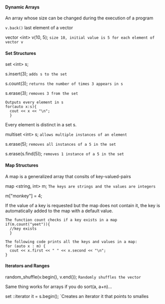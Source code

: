 #### Dynamic Arrays
An array whose size can be changed during the execution of a program

`v.back()` last element of a vector

vector \<int> v(10, 5); `size 10, initial value is 5 for each element of vector v`

#### Set Structures
set \<int> s;
  
s.insert(3); `adds s to the set`

s.count(3); `returns the number of times 3 appears in s`

s.erase(3); `removes 3 from the set`
  
```
Outputs every element in s
for(auto x:s){ 
  cout << x << "\n";
  }
```
Every element is distinct in a set s.

multiset \<int> s; `allows multiple instances of an element`
  
s.erase(5); `removes all instances of a 5 in the set`

s.erase(s.find(5)); `removes 1 instance of a 5 in the set`

#### Map Structures
A map is a generalized array that consits of key-valued-pairs

map <string, int> m; `The keys are strings and the values are integers`

m["monkey"] = 4; 

If the value of a key is requested but the map does not contain it, the key is automatically added to the map with a default value.

```
The function count checks if a key exists in a map
if(m.count("yeet")){
  //key exists
  }
```

```
The following code prints all the keys and values in a map:
for (auto x : m) {
  cout << x.first << " " << x.second << "\n";
}
```

#### Iterators and Ranges
random_shuffle(v.begin(), v.end()); `Randomly shuffles the vector`

Same thing works for arrays if you do sort(a, a+n)...

set <int>::iterator it = s.begin(); `Creates an iterator it that points to smalles
























